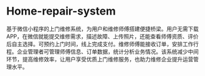 # Home-repair-system
基于微信小程序的上门维修系统，为用户和维修师傅搭建便捷桥梁。用户无需下载 APP，在微信就能提交维修需求，描述故障、上传照片，还能查看师傅资质、评价后自主选择。可预约上门时间，线上完成支付。维修师傅能接收订单，安排工作行程。企业管理者可管理师傅信息、订单数据，统计分析业务情况。该系统减少中间环节，提高维修效率，让用户享受优质上门维修服务，也助力维修企业提升运营管理水平。 

